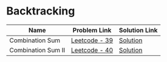 # Backtracking


| Name       | Problem Link                       | Solution Link                      |
|--------------------|------------------------------------|-----------------------------------|
| Combination Sum          | [Leetcode - 39](https://leetcode.com/problems/combination-sum/description/)                | [Solution](https://github.com/moinhameed27/Ultimate-DSA/blob/main/Backtracking/Combination%20Sum.cpp)              |
| Combination Sum II          | [Leetcode - 40](https://leetcode.com/problems/combination-sum-ii/description/)                | [Solution](https://github.com/moinhameed27/Ultimate-DSA/blob/main/Backtracking/Combination%20Sum%20II.cpp)              |

